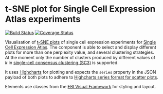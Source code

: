 # t-SNE plot for Single Cell Expression Atlas experiments

[![Build Status](https://travis-ci.org/ebi-gene-expression-group/react-ebi-species.svg?branch=master)](https://travis-ci.org/ebi-gene-expression-group/react-ebi-species) [![Coverage Status](https://coveralls.io/repos/github/ebi-gene-expression-group/scxa-experiment-page-tsne-plot-view/badge.svg?branch=master)](https://coveralls.io/github/ebi-gene-expression-group/scxa-experiment-page-tsne-plot-view?branch=master)

Visualisation of [t-SNE plots](https://lvdmaaten.github.io/tsne/) of single cell expression experiments for [Single Cell Expression Atlas](https://wwwdev.ebi.ac.uk/scxa). The component is able to select and display different plots for more than one perplexity value, and several clustering strategies. At the moment only the number of clusters produced by different values of *k* in [single-cell consensus clustering (SC3)](http://www.sanger.ac.uk/science/tools/single-cell-consensus-clustering-sc3) is supported.

It uses [Highcharts](https://www.highcharts.com/) for plotting and expects the `series` property in the JSON payload of both plots to adhere to [Highcharts series format for scatter plots](https://api.highcharts.com/highcharts/series.scatter).

Elements use classes from the [EBI Visual Framework](https://github.com/ebiwd/EBI-Framework/) for styling and layout.
